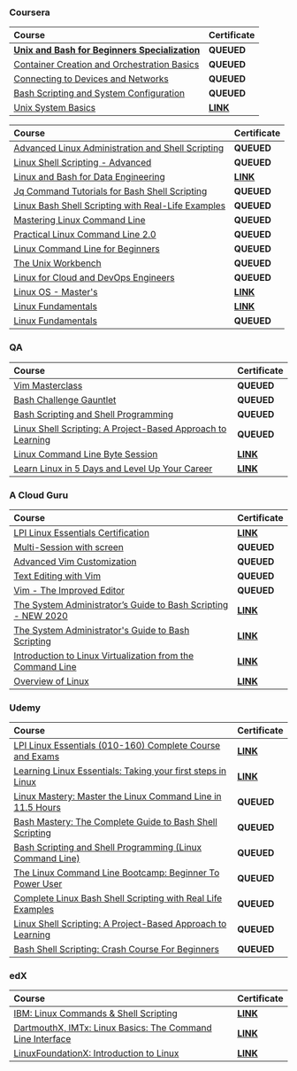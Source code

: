 ### Coursera

<div align="justify">

| Course | Certificate |
| :----- | :----- |
| [**Unix and Bash for Beginners Specialization**](https://www.coursera.org/specializations/unix-and-bash-for-beginners) | **QUEUED** |
| [Container Creation and Orchestration Basics](https://www.coursera.org/learn/codio-container-creation-and-orchestration-basics?specialization=unix-and-bash-for-beginners) | **QUEUED** |
| [Connecting to Devices and Networks](https://www.coursera.org/learn/codio-connecting-to-devices-and-networks?specialization=unix-and-bash-for-beginners) | **QUEUED** |
| [Bash Scripting and System Configuration](https://www.coursera.org/learn/codio-bash-scripting-and-system-configuration?specialization=unix-and-bash-for-beginners) | **QUEUED** |
| [Unix System Basics](https://www.coursera.org/learn/codio-unix-system-basics?specialization=unix-and-bash-for-beginners) | [**LINK**](https://storage.googleapis.com/github-pdfs-358041/03-01-linux/01-01-coursera/unix-and-bash-for-beginners-specialization/unix-system-basics.pdf) |

</div>

<div align="justify">

| Course | Certificate |
| :----- | :----- |
| [Advanced Linux Administration and Shell Scripting](https://www.coursera.org/learn/packt-advanced-linux-administration-and-shell-scripting-2g5xt) | **QUEUED** |
| [Linux Shell Scripting - Advanced](https://www.coursera.org/learn/packt-linux-shell-scripting-advanced-wfinl) | **QUEUED** |
| [Linux and Bash for Data Engineering](https://www.coursera.org/learn/linux-and-bash-for-data-engineering-duke?specialization=python-bash-sql-data-engineering-duke) | [**LINK**](https://storage.googleapis.com/github-pdfs-358041/03-01-linux/01-01-coursera/linux-and-bash-for-data-engineering.pdf) |
| [Jq Command Tutorials for Bash Shell Scripting](https://www.coursera.org/learn/packt-jq-command-tutorials-for-bash-shell-scripting-np47k) | **QUEUED** |
| [Linux Bash Shell Scripting with Real-Life Examples](https://www.coursera.org/learn/packt-a-complete-course-on-linux-bash-shell-scripting-with-real-life-examp-icxwt) | **QUEUED** |
| [Mastering Linux Command Line](https://www.coursera.org/learn/packt-mastering-linux-command-line-lvkfq) | **QUEUED** |
| [Practical Linux Command Line 2.0](https://www.coursera.org/learn/packt-practical-linux-command-line-2-0-4gmnv) | **QUEUED** |
| [Linux Command Line for Beginners](https://www.coursera.org/learn/packt-linux-command-line-for-beginners-mmodv) | **QUEUED** |
| [The Unix Workbench](https://www.coursera.org/learn/unix) | **QUEUED** |
| [Linux for Cloud and DevOps Engineers](https://www.coursera.org/learn/packt-linux-for-cloud-and-devops-engineers-7plvl) | **QUEUED** |
| [Linux OS - Master's](https://www.coursera.org/learn/illinois-tech-linux-os?specialization=iit-information-technology-and-management) | [**LINK**](https://storage.googleapis.com/github-pdfs-358041/03-01-linux/01-01-coursera/linux-os-masters.pdf) |
| [Linux Fundamentals](https://www.coursera.org/learn/linux-fundamentals) | [**LINK**](https://storage.googleapis.com/github-pdfs-358041/03-01-linux/01-01-coursera/linux-fundamentals.pdf) |
| [Linux Fundamentals](https://www.coursera.org/learn/packt-linux-fundamentals-s5i8y) | **QUEUED** |

</div>

### QA

<div align="justify">

| Course | Certificate |
| :----- | :----- |
| [Vim Masterclass](https://platform.qa.com/learning-paths/vim-masterclass-3024/) | **QUEUED** |
| [Bash Challenge Gauntlet](https://platform.qa.com/learning-paths/bash-challenge-gauntlet-7280/) | **QUEUED** |
| [Bash Scripting and Shell Programming](https://platform.qa.com/learning-paths/bash-scripting-and-shell-programming-3021/) | **QUEUED** |
| [Linux Shell Scripting: A Project-Based Approach to Learning](https://platform.qa.com/learning-paths/linux-shell-scripting-3094/) | **QUEUED** |
| [Linux Command Line Byte Session](https://platform.qa.com/learning-paths/linux-command-line-byte-session-273/) | [**LINK**](https://storage.googleapis.com/github-pdfs-358041/03-01-linux/02-01-qa/linux-command-line-byte-session.pdf) |
| [Learn Linux in 5 Days and Level Up Your Career](https://platform.qa.com/learning-paths/learn-linux-in-5-days-3022/) | [**LINK**](https://storage.googleapis.com/github-pdfs-358041/03-01-linux/02-01-qa/learn-linux-in-5-days-and-level-up-your-career.pdf) |

</div>

### A Cloud Guru

<div align="justify">

| Course | Certificate |
| :----- | :----- |
| [LPI Linux Essentials Certification](https://www.pluralsight.com/cloud-guru/courses/lpi-linux-essentials-certification) | [**LINK**](https://storage.googleapis.com/github-pdfs-358041/03-01-linux/03-01-acloudguru/lpi-linux-essentials-certification.pdf) |
| [Multi-Session with screen](https://learn.acloud.guru/course/multi-session-with-screen/overview) | **QUEUED** |
| [Advanced Vim Customization](https://learn.acloud.guru/course/f50018e8-35d4-491a-9fca-e380a202ef8e/overview) | **QUEUED** |
| [Text Editing with Vim](https://learn.acloud.guru/course/1e7d70bd-fd79-4310-a0f5-1d135b2548bd/overview) | **QUEUED** |
| [Vim - The Improved Editor](https://learn.acloud.guru/course/85a18eac-0e55-419e-a416-301beed637e6/overview) | **QUEUED** |
| [The System Administrator’s Guide to Bash Scripting - NEW 2020](https://learn.acloud.guru/course/admin-guide-to-bash-scripting/overview) | [**LINK**](https://storage.googleapis.com/github-pdfs-358041/03-01-linux/03-01-acloudguru/the-system-administrators-guide-to-bash-scripting-new-2020.pdf) |
| [The System Administrator's Guide to Bash Scripting](https://learn.acloud.guru/course/bccc6769-38e7-4a7f-8255-6914b7244caf/overview) | [**LINK**](https://storage.googleapis.com/github-pdfs-358041/03-01-linux/03-01-acloudguru/the-system-administrators-guide-to-bash-scripting.pdf) |
| [Introduction to Linux Virtualization from the Command Line](https://learn.acloud.guru/course/introduction-to-linux-virtualization-from-the-command-line/dashboard) | [**LINK**](https://storage.googleapis.com/github-pdfs-358041/03-01-linux/03-01-acloudguru/introduction-to-linux-virtualization-from-the-command-line.pdf) |
| [Overview of Linux](https://learn.acloud.guru/course/overview-of-linux/overview) | [**LINK**](https://storage.googleapis.com/github-pdfs-358041/03-01-linux/03-01-acloudguru/overview-of-linux.pdf) |

</div>

### Udemy

<div align="justify">

| Course | Certificate |
| :----- | :----- |
| [LPI Linux Essentials (010-160) Complete Course and Exams](https://www.udemy.com/course/linux-essentials-010/) | [**LINK**](https://storage.googleapis.com/github-pdfs-358041/03-01-linux/04-01-udemy/learning-linux-essentials-taking-your-first-steps-in-linux.pdf) |
| [Learning Linux Essentials: Taking your first steps in Linux](https://www.udemy.com/course/learning-linux-essentials-taking-your-first-steps-in-linux/) | [**LINK**](https://storage.googleapis.com/github-pdfs-358041/03-01-linux/04-01-udemy/learning-linux-essentials-taking-your-first-steps-in-linux.pdf) |
| [Linux Mastery: Master the Linux Command Line in 11.5 Hours](https://www.udemy.com/course/linux-mastery/) | **QUEUED** |
| [Bash Mastery: The Complete Guide to Bash Shell Scripting](https://www.udemy.com/course/bash-mastery/) | **QUEUED** |
| [Bash Scripting and Shell Programming (Linux Command Line)](https://www.udemy.com/course/bash-scripting/) | **QUEUED** |
| [The Linux Command Line Bootcamp: Beginner To Power User](https://www.udemy.com/course/the-linux-command-line-bootcamp/) | **QUEUED** |
| [Complete Linux Bash Shell Scripting with Real Life Examples](https://www.udemy.com/course/linux-bash-shell-scripting-through-real-life-examples/) | **QUEUED** |
| [Linux Shell Scripting: A Project-Based Approach to Learning](https://www.udemy.com/course/linux-shell-scripting-projects/) | **QUEUED** |
| [Bash Shell Scripting: Crash Course For Beginners](https://www.udemy.com/course/bash-shell-scripting-crash-course-for-beginners/) | **QUEUED** |

</div>

### edX

<div align="justify">

| Course | Certificate |
| :----- | :----- |
| [IBM: Linux Commands & Shell Scripting](https://www.edx.org/learn/linux/ibm-linux-commands-shell-scripting) | [**LINK**](https://storage.googleapis.com/github-pdfs-358041/03-01-linux/05-01-edx/lx0117en-linux-commands-and-shell-scripting.pdf) |
| [DartmouthX, IMTx: Linux Basics: The Command Line Interface](https://www.edx.org/learn/linux/dartmouth-college-linux-basics-the-command-line-interface) | [**LINK**](https://storage.googleapis.com/github-pdfs-358041/03-01-linux/05-01-edx/dart_imt_C_06-linux-basics-the-command-line-interface.pdf) |
| [LinuxFoundationX: Introduction to Linux](https://www.edx.org/learn/linux/the-linux-foundation-introduction-to-linux) | [**LINK**](https://storage.googleapis.com/github-pdfs-358041/03-01-linux/05-01-edx/lfs101x-introduction-to-linux.pdf) |

</div>
